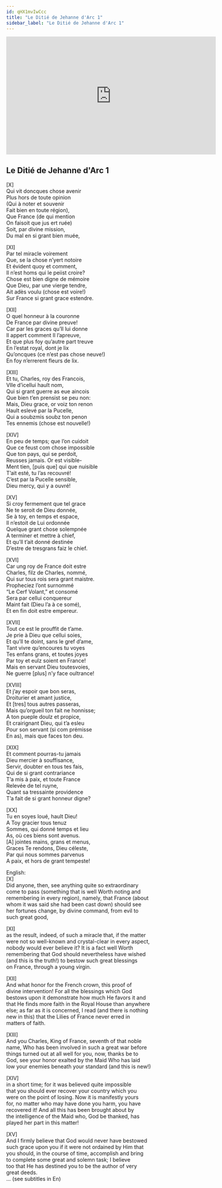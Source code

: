 ```yaml
---
id: qHX1mvIwCcc
title: "Le Ditié de Jehanne d'Arc 1"
sidebar_label: "Le Ditié de Jehanne d'Arc 1"
---
```


<div class="video-float-container">
  <iframe
    width="560"
    height="315"
    src="https://www.youtube.com/embed/qHX1mvIwCcc"
    title="YouTube video player"
    frameborder="0"
    allow="accelerometer; autoplay; clipboard-write; encrypted-media; gyroscope; picture-in-picture; web-share"
    referrerpolicy="strict-origin-when-cross-origin"
    allowfullscreen
  ></iframe>
</div>

## Le Ditié de Jehanne d'Arc 1

[X]  
Qui vit doncques chose avenir  
Plus hors de toute opinion  
(Qui à noter et souvenir  
Fait bien en toute région),  
Que France (de qui mention  
On faisoit que jus ert ruée)  
Soit, par divine mission,  
Du mal en si grant bien muée,

[XI]  
Par tel miracle voirement  
Que, se la chose n’yert notoire  
Et évident quoy et comment,  
Il n’est homs qui le peiist croire?  
Chose est bien digne de mémoire  
Que Dieu, par une vierge tendre,  
Ait adès voulu (chose est voire!)  
Sur France si grant grace estendre.

[XII]  
O quel honneur à la couronne  
De France par divine preuve!  
Car par les graces qu’Il lui donne  
Il appert comment Il l’apreuve,  
Et que plus foy qu’autre part treuve  
En l’estat royal, dont je lix  
Qu’oncques (ce n’est pas chose neuve!)  
En foy n’errerent fleurs de lix.

[XIII]  
Et tu, Charles, roy des Francois,  
VIIe d’icellui hault nom,  
Qui si grant guerre as eue aincois  
Que bien t’en prensist se peu non:  
Mais, Dieu grace, or voiz ton renon  
Hault eslevé par la Pucelle,  
Qui a soubzmis soubz ton penon  
Tes ennemis (chose est nouvelle!)

[XIV]  
En peu de temps; que l’on cuidoit  
Que ce feust com chose impossible  
Que ton pays, qui se perdoit,  
Reusses jamais. Or est visible-  
Ment tien, [puis que] qui que nuisible  
T’ait esté, tu l’as recouvré!  
C’est par la Pucelle sensible,  
Dieu mercy, qui y a ouvré!

[XV]  
Si croy fermement que tel grace  
Ne te seroit de Dieu donnée,  
Se à toy, en temps et espace,  
Il n’estoit de Lui ordonnée  
Quelque grant chose solempnée  
A terminer et mettre à chief,  
Et qu’Il t’ait donné destinée  
D’estre de tresgrans faiz le chief.

[XVI]  
Car ung roy de France doit estre  
Charles, filz de Charles, nommé,  
Qui sur tous rois sera grant maistre.  
Propheciez l’ont surnommé  
“Le Cerf Volant,” et consomé  
Sera par cellui conquereur  
Maint fait (Dieu l’a à ce somé),  
Et en fin doit estre empereur.

[XVII]  
Tout ce est le prouffit de t’ame.  
Je prie à Dieu que cellui soies,  
Et qu’Il te doint, sans le gref d’ame,  
Tant vivre qu’encoures tu voyes  
Tes enfans grans, et toutes joyes  
Par toy et eulz soient en France!  
Mais en servant Dieu toutesvoies,  
Ne guerre [plus] n’y face oultrance!

[XVIII]  
Et j’ay espoir que bon seras,  
Droiturier et amant justice,  
Et [tres] tous autres passeras,  
Mais qu’orgueil ton fait ne honnisse;  
A ton pueple doulz et propice,  
Et crairignant Dieu, qui t’a esleu  
Pour son servant (si com prémisse  
En as), mais que faces ton deu.

[XIX]  
Et comment pourras-tu jamais  
Dieu mercier à souffisance,  
Servir, doubter en tous tes fais,  
Qui de si grant contrariance  
T’a mis à paix, et toute France  
Relevée de tel ruyne,  
Quant sa tressainte providence  
T’a fait de si grant honneur digne?

[XX]  
Tu en soyes loué, hault Dieu!  
A Toy gracier tous tenuz  
Sommes, qui donné temps et lieu  
As, où ces biens sont avenus.  
[A] jointes mains, grans et menus,  
Graces Te rendons, Dieu céleste,  
Par qui nous sommes parvenus  
A paix, et hors de grant tempeste!

English:  
[X]  
Did anyone, then, see anything quite so extraordinary  
come to pass (something that is well Worth noting and  
remembering in every region), namely, that France (about  
whom it was said she had been cast down) should see  
her fortunes change, by divine command, from evil to  
such great good,

[XI]  
as the result, indeed, of such a miracle that, if the matter  
were not so well-known and crystal-clear in every aspect,  
nobody would ever believe it? It is a fact well Worth  
remembering that God should nevertheless have wished  
(and this is the truth!) to bestow such great blessings  
on France, through a young virgin.

[XII]  
And what honor for the French crown, this proof of  
divine intervention! For all the blessings which God  
bestows upon it demonstrate how much He favors it and  
that He finds more faith in the Royal House than anywhere  
else; as far as it is concerned, I read (and there is nothing  
new in this) that the Lilies of France never erred in  
matters of faith.

[XIII]  
And you Charles, King of France, seventh of that noble  
name, Who has been involved in such a great war before  
things turned out at all well for you, now, thanks be to  
God, see your honor exalted by the Maid Who has laid  
low your enemies beneath your standard (and this is new!)

[XIV]  
in a short time; for it was believed quite impossible  
that you should ever recover your country which you  
were on the point of losing. Now it is manifestly yours  
for, no matter who may have done you harm, you have  
recovered it! And all this has been brought about by  
the intelligence of the Maid who, God be thanked, has  
played her part in this matter!

[XV]  
And I firmly believe that God would never have bestowed  
such grace upon you if it were not ordained by Him that  
you should, in the course of time, accomplish and bring  
to complete some great and solemn task; I believe  
too that He has destined you to be the author of very  
great deeds.  
... (see subtitles in En)
